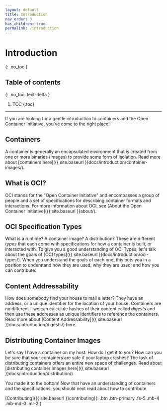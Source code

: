 ```yaml
---
layout: default
title: Introduction
nav_order: 3
has_children: true
permalink: /introduction
---
```


# Introduction
{: .no_toc }

## Table of contents
{: .no_toc .text-delta }

1. TOC
{:toc}

---

If you are looking for a gentle introduction to containers and the Open Container
Initiative, you've come to the right place!

## Containers

A container is generally an encapsulated environment that is created from one or more binaries (images) to provide some form of isolation. Read more about [containers here]({{ site.baseurl }}docs/introduction/container-images/).

## What is OCI?

OCI stands for the "Open Container Initiative" and encompasses a group of people and a set of 
specifications for describing container formats and interactions. For more information about
OCI, see [About the Open Container Initiative]({{ site.baseurl }}about/).

## OCI Specification Types

What is a runtime? A container image? A distribution? These are different *types* that each
come with specifications for how a container is built, or interacted with. To give you a
good understanding of OCI Types, let's talk about the goals of [OCI types]({{ site.baseurl }}docs/introduction/oci-types/). When you understand
the goals of each one, this puts you in a position to understand how they are used, why they are used,
and how you can contribute.

## Content Addressability

How does somebody find your house to mail a letter? They have an address, or a unique
identifier for the location of your house. Containers are no different - we can calculate
hashes of their content called _digests_ and then use these addresses as unique identifiers 
to reference the containers. Read more about [Content Addressability]({{ site.baseurl }}docs/introduction/digests/) here.

## Distributing Container Images

Let's say I have a container on my host. How do I get it to you? How can you be sure
that your containers are safe if your laptop crashes? The task of distributing containers
offers an entire new space of challenges. Read about 
[distributing container images here]({{ site.baseurl }}docs/introduction/distribution/)


You made it to the bottom! Now that have an understanding of containers and the specifications, you should
next read about how to contribute.

[Contributing]({{ site.baseurl }}contributing){: .btn .btn-primary .fs-5 .mb-4 .mb-md-0 .mr-2 }
